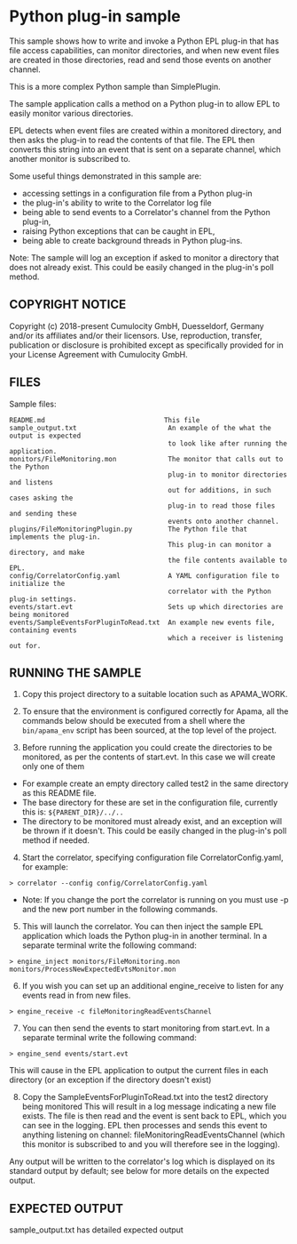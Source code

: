 # Python plug-in sample

   This sample shows how to write and invoke a Python EPL plug-in that has file 
   access capabilities, can monitor directories, and when new event files are created 
   in those directories, read and send those events on another channel.

   This is a more complex Python sample than SimplePlugin. 
   
   The sample application calls a method on a Python plug-in to allow EPL to easily 
   monitor various directories.

   EPL detects when event files are created within a monitored directory, and then 
   asks the plug-in to read the contents of that file. The EPL then converts this 
   string into an event that is sent on a separate channel, which another monitor is 
   subscribed to.
   
   Some useful things demonstrated in this sample are:
   * accessing settings in a configuration file from a Python plug-in
   * the plug-in's ability to write to the Correlator log file
   * being able to send events to a Correlator's channel from the 
     Python plug-in, 
   * raising Python exceptions that can be caught in EPL,
   * being able to create background threads in Python plug-ins.
    
   Note: The sample will log an exception if asked to monitor a directory that does 
   not already exist. This could be easily changed in the plug-in's poll method.
   
## COPYRIGHT NOTICE

   Copyright (c) 2018-present Cumulocity GmbH, Duesseldorf, Germany and/or its affiliates and/or their licensors.
   Use, reproduction, transfer, publication or disclosure is prohibited except as specifically provided for in your License Agreement with Cumulocity GmbH.

## FILES

  Sample files:

    README.md                              This file
    sample_output.txt                       An example of the what the output is expected 
                                            to look like after running the application.
    monitors/FileMonitoring.mon             The monitor that calls out to the Python 
                                            plug-in to monitor directories and listens 
                                            out for additions, in such cases asking the 
                                            plug-in to read those files and sending these 
                                            events onto another channel.  
    plugins/FileMonitoringPlugin.py         The Python file that implements the plug-in. 
                                            This plug-in can monitor a directory, and make 
                                            the file contents available to EPL.
    config/CorrelatorConfig.yaml            A YAML configuration file to initialize the 
                                            correlator with the Python plug-in settings.
    events/start.evt                        Sets up which directories are being monitored
    events/SampleEventsForPluginToRead.txt  An example new events file, containing events 
                                            which a receiver is listening out for.


## RUNNING THE SAMPLE
   
   1. Copy this project directory to a suitable location such as APAMA_WORK. 
   
   2. To ensure that the environment is configured correctly for Apama, all the 
   commands below should be executed from a shell where the `bin/apama_env` script 
   has been sourced, at the top level of the project.

   3. Before running the application you could create the directories to be monitored, as 
   per the contents of start.evt. In this case we will create only one of them
      
   * For example create an empty directory called test2 in the same directory 
     as this README file.
   * The base directory for these are set in the configuration file, currently this is: 
     `${PARENT_DIR}/../..`
   * The directory to be monitored must already exist, and an exception will be thrown 
     if it doesn't. This could be easily changed in the plug-in's poll method if needed. 
   
   4. Start the correlator, specifying configuration file CorrelatorConfig.yaml, 
   for example:

    > correlator --config config/CorrelatorConfig.yaml
   
   * Note: If you change the port the correlator is running on you must use -p and 
     the new port number in the following commands.
   
   5. This will launch the correlator. You can then inject the sample EPL application which 
   loads the Python plug-in in another terminal. In a separate terminal
   write the following command:
   
    > engine_inject monitors/FileMonitoring.mon monitors/ProcessNewExpectedEvtsMonitor.mon
   
   6. If you wish you can set up an additional engine_receive to listen for any events 
   read in from new files.
   
    > engine_receive -c fileMonitoringReadEventsChannel 
   
   7. You can then send the events to start monitoring from start.evt. In a separate terminal
   write the following command:
   
    > engine_send events/start.evt
   
   This will cause in the EPL application to output the current files in each directory 
   (or an exception if the directory doesn't exist)
   
   8. Copy the SampleEventsForPluginToRead.txt into the test2 directory being monitored
   This will result in a log message indicating a new file exists.
   The file is then read and the event is sent back to EPL, which you can see in the logging. 
   EPL then processes and sends this event to anything listening on 
   channel: fileMonitoringReadEventsChannel 
   (which this monitor is subscribed to and you will therefore see in the logging). 
   
   Any output will be written to the correlator's log which is 
   displayed on its standard output by default; see below for more details 
   on the expected output. 
   
## EXPECTED OUTPUT

   sample_output.txt has detailed expected output
   


